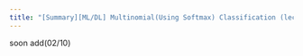 ```yaml
---
title: "[Summary][ML/DL] Multinomial(Using Softmax) Classification (lec06)"
---
```


soon add(02/10)
